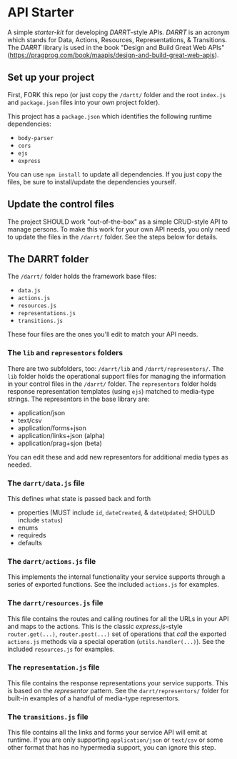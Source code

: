 # API Starter

A simple _starter-kit_ for developing *DARRT*-style APIs. *DARRT* is an acronym which stands for Data, Actions, Resources, Representations, & Transitions. The *DARRT* library is used in the book "Design and Build Great Web APIs" (https://pragprog.com/book/maapis/design-and-build-great-web-apis).

## Set up your project
First, FORK this repo (or just copy the `/dartt/` folder and the root `index.js` and `package.json` files into your own project folder).

This project has a `package.json` which identifies the following runtime dependencies:
 *   `body-parser`
 *   `cors`
 *   `ejs`
 *   `express`

You can use `npm install` to update all dependencies. If you just copy the files, be sure to install/update the dependencies yourself.

## Update the control files
The project SHOULD work "out-of-the-box" as a simple CRUD-style API to manage persons.  To make this work for your own API needs, you only need to update the files in the `/darrt/` folder. See the steps below for details.

## The DARRT folder
The `/darrt/` folder holds the framework base files:
 * `data.js`
 * `actions.js`
 * `resources.js`
 * `representations.js`
 * `transitions.js`

These four files are the ones you'll edit to match your API needs.

### The `lib` and `representors` folders
There are two subfolders, too: `/darrt/lib` and `/darrt/representors/`. The `lib` folder holds the operational support files for managing the information in your control files in the `/darrt/` folder. The `representors` folder holds response representation templates (using `ejs`) matched to media-type strings. The representors in the base library are:
 * application/json
 * text/csv
 * application/forms+json
 * application/links+json (alpha)
 * application/prag+sjon (beta)
 
You can edit these and add new representors for additional media types as needed.

### The `darrt/data.js` file
This defines what state is passed back and forth
 * properties (MUST include `id`, `dateCreated`, & `dateUpdated`; SHOULD include `status`)
 * enums
 * requireds
 * defaults

### The `darrt/actions.js` file
This implements the internal functionality your service supports through a series of exported functions. See the included `actions.js` for examples.
 
### The `darrt/resources.js` file
This file contains the routes and calling routines for all the URLs in your API and maps to the actions. This is the classic *express.js*-style `router.get(...)`, `router.post(...)` set of operations that _call_ the exported `actions.js` methods via a special operation (`utils.handler(...)`). See the included `resources.js` for examples.

### The `representation.js` file
This file contains the response representations your service supports. This is based on the _representor_ pattern. See the `darrt/representors/` folder for built-in examples of a handful of media-type representors.

### The `transitions.js` file
This file contains all the links and forms your service API will emit at runtime.  If you are only supporting `application/json` or `text/csv` or some other format that has no hypermedia support, you can ignore this step.


